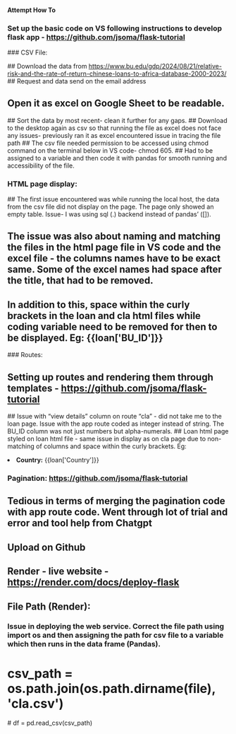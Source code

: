 #### Attempt How To 

### Set up the basic code on VS following instructions to develop flask app - https://github.com/jsoma/flask-tutorial

### CSV File:

## Download the data from https://www.bu.edu/gdp/2024/08/21/relative-risk-and-the-rate-of-return-chinese-loans-to-africa-database-2000-2023/
## Request and data send on the email address
## Open it as excel on Google Sheet to be readable.
## Sort the data by most recent- clean it further for any gaps.
## Download to the desktop again as csv so that running the file as excel does not face any issues- previously ran it as excel encountered issue in tracing the file path
## The csv file needed permission to be accessed using chmod command on the terminal below in VS code- chmod 605.
## Had to be assigned to a variable and then code it with pandas for smooth running and accessibility of the file.

### HTML page display:

## The first issue encountered was while running the local host, the data from the csv file did not display on the page. The page only showed an empty table. Issue- I was using sql (.) backend instead of pandas’ ([]).
## The issue was also about naming and matching the files in the html page file in VS code and the excel file - the columns names have to be exact same. Some of the excel names had space after the title, that had to be removed.
## In addition to this, space within the curly brackets in the loan and cla html files while coding variable need to be removed for then to be displayed. Eg: <td>{{loan['BU_ID']}}</td>

### Routes:

## Setting up routes and rendering them through templates - https://github.com/jsoma/flask-tutorial
## Issue with “view details” column on route “cla” - did not take me to the loan page. Issue with the app route coded as integer instead of string. The BU_ID column was not just numbers but alpha-numerals.
## Loan html page styled on loan html file - same issue in display as on cla page due to non-matching of columns and space within the curly brackets. Eg: <li><strong>Country:</strong> {{loan['Country']}}</li>

### Pagination: https://github.com/jsoma/flask-tutorial

## Tedious in terms of merging the pagination code with app route code. Went through lot of trial and error and tool help from Chatgpt
## Upload on Github
## Render - live website - https://render.com/docs/deploy-flask
## File Path (Render):

### Issue in deploying the web service. Correct the file path using import os and then assigning the path for csv file to a variable which then runs in the data frame (Pandas).

# csv_path = os.path.join(os.path.dirname(__file__), 'cla.csv')
# df = pd.read_csv(csv_path)


